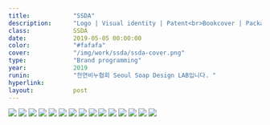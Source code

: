 ```yaml
---
title:            "SSDA"
description:      "Logo | Visual identity | Patent<br>Bookcover | Package design | Print design"
class:            SSDA
date:             2019-05-05 00:00:00
color:            "#fafafa"
cover:            "/img/work/ssda/ssda-cover.png"
type:             "Brand programming"
year:             2019
runin:            "천연비누협회 Seoul Soap Design LAB입니다. "
hyperlink:        
layout:           post
---
```


<div class="post-content-grid">
  <div class="post-content-column column-1">
    <img class="post-content-screen desktop" src="{{ site.baseurl }}/img/work/ssda/01.jpg" />
    <img class="post-content-screen desktop" src="{{ site.baseurl }}/img/work/ssda/02.jpg" />
    <img class="post-content-screen desktop" src="{{ site.baseurl }}/img/work/ssda/03.jpg" />
    <img class="post-content-screen desktop" src="{{ site.baseurl }}/img/work/ssda/04.jpg" />
    <img class="post-content-screen desktop" src="{{ site.baseurl }}/img/work/ssda/05.gif" />
    <img class="post-content-screen desktop" src="{{ site.baseurl }}/img/work/ssda/06.jpg" />
    <img class="post-content-screen desktop" src="{{ site.baseurl }}/img/work/ssda/07.jpg" />
    <img class="post-content-screen desktop" src="{{ site.baseurl }}/img/work/ssda/08.jpg" />
    <img class="post-content-screen desktop" src="{{ site.baseurl }}/img/work/ssda/09.jpg" />
    <img class="post-content-screen desktop" src="{{ site.baseurl }}/img/work/ssda/10.jpg" />
    <img class="post-content-screen desktop" src="{{ site.baseurl }}/img/work/ssda/11.jpg" />
    <img class="post-content-screen desktop" src="{{ site.baseurl }}/img/work/ssda/12.jpg" />
    <img class="post-content-screen desktop" src="{{ site.baseurl }}/img/work/ssda/13.jpg" />
    <img class="post-content-screen desktop" src="{{ site.baseurl }}/img/work/ssda/14.jpg" />
    <img class="post-content-screen desktop" src="{{ site.baseurl }}/img/work/ssda/15.jpg" />
  </div>
</div>
